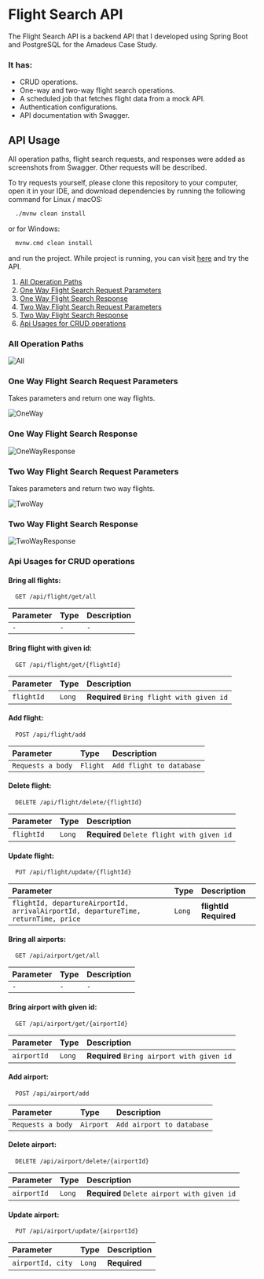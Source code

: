 # Flight Search API

The Flight Search API is a backend API that I developed using Spring Boot and PostgreSQL for the Amadeus Case Study.

### It has:
- CRUD operations.
- One-way and two-way flight search operations.
- A scheduled job that fetches flight data from a mock API.
- Authentication configurations.
- API documentation with Swagger.

## API Usage

All operation paths, flight search requests, and responses were added as screenshots from Swagger. Other requests will be described.

To try requests yourself, please clone this repository to your computer, open it in your IDE, and download dependencies by running the following command for Linux / macOS:
```bash
  ./mvnw clean install
```
or for Windows: 
```bash
  mvnw.cmd clean install
```
and run the project. While project is running, you can visit [here](http://localhost:8080/swagger-ui/index.html) and try the API.

1. [All Operation Paths](#all-operation-paths)
2. [One Way Flight Search Request Parameters](#one-way-flight-search-request-parameters)
3. [One Way Flight Search Response](#one-way-flight-search-response)
4. [Two Way Flight Search Request Parameters](#two-way-flight-search-request-parameters)
5. [Two Way Flight Search Response](#two-way-flight-search-response)
6. [Api Usages for CRUD operations](#api-usages-for-crud-operations)

### All Operation Paths

![All](https://github.com/elifintizamoglu/FlightSearchApi/blob/master/src/main/resources/static/ApiScreenShots/all.png)

### One Way Flight Search Request Parameters
Takes parameters and return one way flights.

![OneWay](https://github.com/elifintizamoglu/FlightSearchApi/blob/master/src/main/resources/static/ApiScreenShots/OneWaySearch.png)

### One Way Flight Search Response

![OneWayResponse](https://github.com/elifintizamoglu/FlightSearchApi/blob/master/src/main/resources/static/ApiScreenShots/OneWaySearchResponse.png)

### Two Way Flight Search Request Parameters
Takes parameters and return two way flights.

![TwoWay](https://github.com/elifintizamoglu/FlightSearchApi/blob/master/src/main/resources/static/ApiScreenShots/TwoWaySearch.png)

### Two Way Flight Search Response

![TwoWayResponse](https://github.com/elifintizamoglu/FlightSearchApi/blob/master/src/main/resources/static/ApiScreenShots/TwoWayResponse.png)

### Api Usages for CRUD operations

#### Bring all flights:

```http
  GET /api/flight/get/all
```

| Parameter | Type     | Description                |
| :-------- | :------- | :------------------------- |
| `-` | `-` | `-` |

#### Bring flight with given id:

```http
  GET /api/flight/get/{flightId}
```

| Parameter | Type     | Description                       |
| :-------- | :------- | :-------------------------------- |
| `flightId`      | `Long` | **Required** `Bring flight with given id`|

#### Add flight:

```http
  POST /api/flight/add
```

| Parameter | Type     | Description                       |
| :-------- | :------- | :-------------------------------- |
| `Requests a body`      | `Flight` | `Add flight to database`  |

#### Delete flight:

```http
  DELETE /api/flight/delete/{flightId}
```

| Parameter | Type     | Description                       |
| :-------- | :------- | :-------------------------------- |
| `flightId`      | `Long` | **Required** `Delete flight with given id`|


#### Update flight:

```http
  PUT /api/flight/update/{flightId}
```

| Parameter | Type     | Description                       |
| :-------- | :------- | :-------------------------------- |
| `flightId, departureAirportId, arrivalAirportId, departureTime, returnTime, price`     | `Long` | **flightId Required** |


#### Bring all airports:

```http
  GET /api/airport/get/all
```

| Parameter | Type     | Description                |
| :-------- | :------- | :------------------------- |
| `-` | `-` | `-` |

#### Bring airport with given id:

```http
  GET /api/airport/get/{airportId}
```

| Parameter | Type     | Description                       |
| :-------- | :------- | :-------------------------------- |
| `airportId`      | `Long` | **Required** `Bring airport with given id`|

#### Add airport:

```http
  POST /api/airport/add
```
| Parameter | Type     | Description                       |
| :-------- | :------- | :-------------------------------- |
| `Requests a body`      | `Airport` | `Add airport to database`  |

#### Delete airport:

```http
  DELETE /api/airport/delete/{airportId}
```

| Parameter | Type     | Description                       |
| :-------- | :------- | :-------------------------------- |
| `airportId`      | `Long` | **Required** `Delete airport with given id`|


#### Update airport:

```http
  PUT /api/airport/update/{airportId}
```

| Parameter | Type     | Description                       |
| :-------- | :------- | :-------------------------------- |
| `airportId, city`     | `Long` | **Required** |


